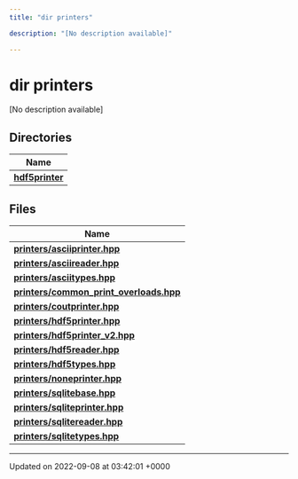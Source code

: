 ```yaml
---
title: "dir printers"

description: "[No description available]"

---
```


# dir printers

[No description available]

## Directories

| Name           |
| -------------- |
| **[hdf5printer](/documentation/code/files/dir_53e9db17afb74e2527f78149f6f11761/#dir-hdf5printer)**  |

## Files

| Name           |
| -------------- |
| **[printers/asciiprinter.hpp](/documentation/code/files/asciiprinter_8hpp/#file-printers-asciiprinter-hpp)**  |
| **[printers/asciireader.hpp](/documentation/code/files/asciireader_8hpp/#file-printers-asciireader-hpp)**  |
| **[printers/asciitypes.hpp](/documentation/code/files/asciitypes_8hpp/#file-printers-asciitypes-hpp)**  |
| **[printers/common_print_overloads.hpp](/documentation/code/files/common__print__overloads_8hpp/#file-printers-common-print-overloads-hpp)**  |
| **[printers/coutprinter.hpp](/documentation/code/files/coutprinter_8hpp/#file-printers-coutprinter-hpp)**  |
| **[printers/hdf5printer.hpp](/documentation/code/files/hdf5printer_8hpp/#file-printers-hdf5printer-hpp)**  |
| **[printers/hdf5printer_v2.hpp](/documentation/code/files/hdf5printer__v2_8hpp/#file-printers-hdf5printer-v2-hpp)**  |
| **[printers/hdf5reader.hpp](/documentation/code/files/hdf5reader_8hpp/#file-printers-hdf5reader-hpp)**  |
| **[printers/hdf5types.hpp](/documentation/code/files/hdf5types_8hpp/#file-printers-hdf5types-hpp)**  |
| **[printers/noneprinter.hpp](/documentation/code/files/noneprinter_8hpp/#file-printers-noneprinter-hpp)**  |
| **[printers/sqlitebase.hpp](/documentation/code/files/sqlitebase_8hpp/#file-printers-sqlitebase-hpp)**  |
| **[printers/sqliteprinter.hpp](/documentation/code/files/sqliteprinter_8hpp/#file-printers-sqliteprinter-hpp)**  |
| **[printers/sqlitereader.hpp](/documentation/code/files/sqlitereader_8hpp/#file-printers-sqlitereader-hpp)**  |
| **[printers/sqlitetypes.hpp](/documentation/code/files/sqlitetypes_8hpp/#file-printers-sqlitetypes-hpp)**  |






-------------------------------

Updated on 2022-09-08 at 03:42:01 +0000

